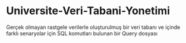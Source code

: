# Universite-Veri-Tabani-Yonetimi
Gerçek olmayan rastgele verilerle oluşturulmuş bir veri tabanı ve içinde farklı senaryolar için SQL komutları bulunan bir Query dosyası
